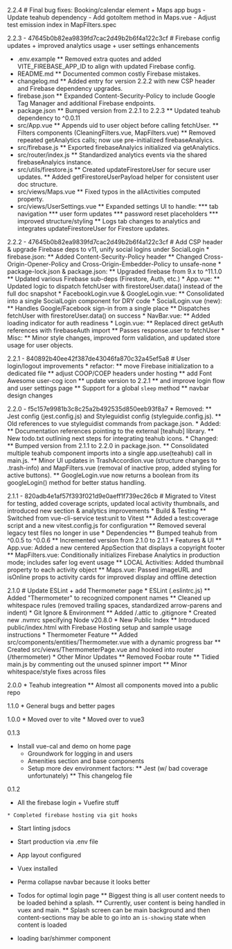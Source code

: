 2.2.4
    # Final bug fixes: Booking/calendar element + Maps app bugs
    - Update teahub dependency
    - Add gotoItem method in Maps.vue
    - Adjust test emission index in MapFilters.spec

2.2.3 - 47645b0b82ea9839fd7cac2d49b2b6f4a122c3cf
    # Firebase config updates + improved analytics usage + user settings enhancements

   * .env.example
   ** Removed extra quotes and added VITE_FIREBASE_APP_ID to align with updated Firebase config.
   * README.md
   ** Documented common costly Firebase mistakes.
   * changelog.md
   ** Added entry for version 2.2.2 with new CSP header and Firebase dependency upgrades.
   * firebase.json
   ** Expanded Content-Security-Policy to include Google Tag Manager and additional Firebase endpoints.
   * package.json
   ** Bumped version from 2.2.1 to 2.2.3
   ** Updated teahub dependency to ^0.0.11
   * src/App.vue
   ** Appends uid to user object before calling fetchUser.
   ** Filters components (CleaningFilters.vue, MapFilters.vue)
   ** Removed repeated getAnalytics calls; now use pre-initialized firebaseAnalyics.
   * src/firebase.js
   ** Exported firebaseAnalyics initialized via getAnalytics.
   * src/router/index.js
   ** Standardized analytics events via the shared firebaseAnalyics instance.
   * src/utils/firestore.js
   ** Created updateFirestoreUser for secure user updates.
   ** Added getFirestoreUserPayload helper for consistent user doc structure.
   * src/views/Maps.vue
   ** Fixed typos in the allActivities computed property.
   * src/views/UserSettings.vue
   ** Expanded settings UI to handle:
   *** tab navigation
   *** user form updates
   *** password reset placeholders
   *** improved structure/styling
   ** Logs tab changes to analytics and integrates updateFirestoreUser for Firestore updates.

2.2.2 - 47645b0b82ea9839fd7cac2d49b2b6f4a122c3cf
    # Add CSP header & upgrade Firebase deps to v11, unify social logins under SocialLogin
    * firebase.json:
        ** Added Content-Security-Policy header
        ** Changed Cross-Origin-Opener-Policy and Cross-Origin-Embedder-Policy to unsafe-none
    * package-lock.json & package.json:
        ** Upgraded firebase from 9.x to ^11.1.0
        ** Updated various Firebase sub-deps (Firestore, Auth, etc.)
    * App.vue:
        ** Updated logic to dispatch fetchUser with firestoreUser.data() instead of the full doc snapshot
    * FacebookLogin.vue & GoogleLogin.vue:
        ** Consolidated into a single SocialLogin component for DRY code
    * SocialLogin.vue (new):
        ** Handles Google/Facebook sign-in from a single place
        ** Dispatches fetchUser with firestoreUser.data() on success
    * NavBar.vue:
        ** Added loading indicator for auth readiness
    * Login.vue:
        ** Replaced direct getAuth references with firebaseAuth import
        ** Passes response.user to fetchUser
    * Misc:
        ** Minor style changes, improved form validation, and updated store usage for user objects.

2.2.1 - 840892b40ee42f387de43046fa870c32a45ef5a8
    # User login/logout improvements
    * refactor:
       ** move Firebase initialization to a dedicated file
       ** adjust COOP/COEP headers under hosting
       ** add Font Awesome user-cog icon
       ** update version to 2.2.1
       ** and improve login flow and user settings page
       ** Support for a global `sleep` method
       ** navbar design changes

2.2.0 - f5c157e9981b3c8c25a2b492535d850eeb93f8a7
    * Removed:
    ** Jest config (jest.config.js) and Styleguidist config (styleguide.config.js).
    ** Old references to vue styleguidist commands from package.json.
    * Added:
    ** Documentation references pointing to the external [teahub] library.
    ** New todo.txt outlining next steps for integrating teahub icons.
    * Changed:
    ** Bumped version from 2.1.1 to 2.2.0 in package.json.
    ** Consolidated multiple teahub component imports into a single app.use(teahub) call in main.js.
    ** Minor UI updates in TrashAccordion.vue (structure changes to .trash-info) and MapFilters.vue (removal of inactive prop, added styling for active buttons).
    ** GoogleLogin.vue now returns a boolean from its googleLogin() method for better status handling.

2.1.1 - 820adb4e1af57f393f021d9e0aeff1f739ec26cb
    # Migrated to Vitest for testing, added coverage scripts, updated local activity thumbnails, and introduced new section & analytics improvements
    * Build & Testing
    ** Switched from vue-cli-service test:unit to Vitest
    ** Added a test:coverage script and a new vitest.config.js for configuration
    ** Removed several legacy test files no longer in use
    * Dependencies
    ** Bumped teahub from ^0.0.5 to ^0.0.6
    ** Incremented version from 2.1.0 to 2.1.1
    * Features & UI
    ** App.vue: Added a new centered AppSection that displays a copyright footer
    ** MapFilters.vue: Conditionally initializes Firebase Analytics in production mode; includes safer log event usage
    ** LOCAL Activities: Added thumbnail property to each activity object
    ** Maps.vue: Passed imageURL and isOnline props to activity cards for improved display and offline detection

2.1.0
    # Update ESLint + add Thermometer page
    * ESLint (.eslintrc.js)
    ** Added "Thermometer" to recognized component names
    ** Cleaned up whitespace rules (removed trailing spaces, standardized arrow-parens and indent)
    * Git Ignore & Environment
    ** Added /.attic to .gitignore
    * Created new .nvmrc specifying Node v20.8.0
    * New Public Index
    ** Introduced public/index.html with Firebase Hosting setup and sample usage instructions
    * Thermometer Feature
    ** Added src/components/entities/Thermometer.vue with a dynamic progress bar
    ** Created src/views/ThermometerPage.vue and hooked into router (/thermometer)
    * Other Minor Updates
    ** Removed Foobar route
    ** Tidied main.js by commenting out the unused spinner import
    ** Minor whitespace/style fixes across files

2.0.0
	* Teahub integreation
	** Almost all components moved into a public repo

1.1.0
	* General bugs and better pages

1.0.0
	* Moved over to vite
	* Moved over to vue3

0.1.3
  * Install vue-cal and demo on home page
	* Groundwork for logging in and users
	* Amenities section and base components
	* Setup more dev environment factors:
	** Jest (w/ bad coverage unfortunately)
	** This changelog file

0.1.2
   * All the firebase login + Vuefire stuff

	* Completed firebase hosting via git hooks
    
   * Start linting jsdocs
   
   * Start production via .env file
   
   * App layout configured
   
   * Vuex installed
   
   * Perma collapse navbar because it looks better
   
   * Todos for optimal login page
   ** Biggest thing is all user content needs to be loaded behind a splash.
   ** Currently, user content is being handled in vuex and main.
   ** Splash screen can be main background and then content-sections may be able to go into an `is-showing` state when content is loaded
   
   * loading bar/shimmer component
